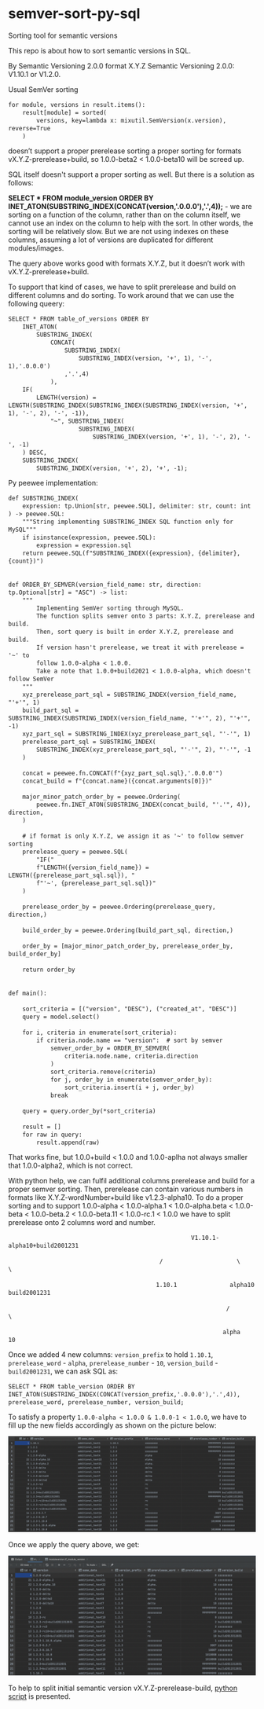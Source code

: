 # semver-sort-py-sql
Sorting tool for semantic versions

This repo is about how to sort semantic versions in SQL. 

By Semantic Versioning 2.0.0 format X.Y.Z Semantic Versioning 2.0.0: V1.10.1 or V1.2.0.

Usual SemVer sorting 
```
for module, versions in result.items():
    result[module] = sorted(
        versions, key=lambda x: mixutil.SemVersion(x.version), reverse=True
    )
```
doesn’t support a proper prerelease sorting a proper sorting for formats vX.Y.Z-prerelease+build, so 1.0.0-beta2 < 1.0.0-beta10 will be screed up.

SQL itself doesn't support a proper sorting as well. But there is a solution as follows:

**SELECT * FROM module_version ORDER BY INET_ATON(SUBSTRING_INDEX(CONCAT(version,'.0.0.0'),'.',4));** - we are sorting on a function of the column, rather than on the column itself, we cannot use an index on the column to help with the sort. In other words, the sorting will be relatively slow. But we are not using indexes on these columns, assuming a lot of versions are duplicated for different modules/images.

The query above works good with formats X.Y.Z, but it doesn’t work with vX.Y.Z-prerelease+build. 

To support that kind of cases, we have to split prerelease and build on different columns and do sorting.
To work around that we can use the following queery:

```
SELECT * FROM table_of_versions ORDER BY
    INET_ATON(
        SUBSTRING_INDEX(
            CONCAT(
                SUBSTRING_INDEX(
                    SUBSTRING_INDEX(version, '+', 1), '-', 1),'.0.0.0')
                ,'.',4)
            ),
    IF(
        LENGTH(version) = LENGTH(SUBSTRING_INDEX(SUBSTRING_INDEX(SUBSTRING_INDEX(version, '+', 1), '-', 2), '-', -1)),
            "~", SUBSTRING_INDEX(
                    SUBSTRING_INDEX(
                        SUBSTRING_INDEX(version, '+', 1), '-', 2), '-', -1)
    ) DESC,
    SUBSTRING_INDEX(
        SUBSTRING_INDEX(version, '+', 2), '+', -1);
```

Py peewee implementation:
```
def SUBSTRING_INDEX(
    expression: tp.Union[str, peewee.SQL], delimiter: str, count: int
) -> peewee.SQL:
    """String implementing SUBSTRING_INDEX SQL function only for MySQL"""
    if isinstance(expression, peewee.SQL):
        expression = expression.sql
    return peewee.SQL(f"SUBSTRING_INDEX({expression}, {delimiter}, {count})")


def ORDER_BY_SEMVER(version_field_name: str, direction: tp.Optional[str] = "ASC") -> list:
    """
        Implementing SemVer sorting through MySQL.
        The function splits semver onto 3 parts: X.Y.Z, prerelease and build.
        Then, sort query is built in order X.Y.Z, prerelease and build.
        If version hasn't prerelease, we treat it with prerelease = '~' to
        follow 1.0.0-alpha < 1.0.0.
        Take a note that 1.0.0+build2021 < 1.0.0-alpha, which doesn't follow SemVer
    """
    xyz_prerelease_part_sql = SUBSTRING_INDEX(version_field_name, "'+'", 1)
    build_part_sql = SUBSTRING_INDEX(SUBSTRING_INDEX(version_field_name, "'+'", 2), "'+'", -1)
    xyz_part_sql = SUBSTRING_INDEX(xyz_prerelease_part_sql, "'-'", 1)
    prerelease_part_sql = SUBSTRING_INDEX(
        SUBSTRING_INDEX(xyz_prerelease_part_sql, "'-'", 2), "'-'", -1
    )

    concat = peewee.fn.CONCAT(f"{xyz_part_sql.sql},'.0.0.0'")
    concat_build = f"{concat.name}({concat.arguments[0]})"

    major_minor_patch_order_by = peewee.Ordering(
        peewee.fn.INET_ATON(SUBSTRING_INDEX(concat_build, "'.'", 4)), direction,
    )

    # if format is only X.Y.Z, we assign it as '~' to follow semver sorting
    prerelease_query = peewee.SQL(
        "IF("
        f"LENGTH({version_field_name}) = LENGTH({prerelease_part_sql.sql}), "
        f"'~', {prerelease_part_sql.sql})"
    )

    prerelease_order_by = peewee.Ordering(prerelease_query, direction,)

    build_order_by = peewee.Ordering(build_part_sql, direction,)

    order_by = [major_minor_patch_order_by, prerelease_order_by, build_order_by]

    return order_by


def main():
    
    sort_criteria = [("version", "DESC"), ("created_at", "DESC")]
    query = model.select()
    
    for i, criteria in enumerate(sort_criteria):
        if criteria.node.name == "version":  # sort by semver
            semver_order_by = ORDER_BY_SEMVER(
                criteria.node.name, criteria.direction
            )
            sort_criteria.remove(criteria)
            for j, order_by in enumerate(semver_order_by):
                sort_criteria.insert(i + j, order_by)
            break

    query = query.order_by(*sort_criteria)
    
    result = []
    for raw in query:
        result.append(raw)
```

That works fine, but 1.0.0+build < 1.0.0 and 1.0.0-aplha not always smaller that 1.0.0-alpha2, which is not correct.


With python help, we can fulfil additional columns prerelease and build for a proper semver sorting.
Then, prerelease can contain various numbers in formats like X.Y.Z-wordNumber+build like v1.2.3-alpha10. To do a proper sorting and to support 1.0.0-alpha < 1.0.0-alpha.1 < 1.0.0-alpha.beta < 1.0.0-beta < 1.0.0-beta.2 < 1.0.0-beta.11 < 1.0.0-rc.1 < 1.0.0 we have to split prerelease onto 2 columns word and number.

 

                                                        V1.10.1-alpha10+build2001231

                                               /                     \                   \

                                              1.10.1               alpha10          build2001231

                                                                  /        \

                                                                 alpha      10

Once we added 4 new columns: 
``version_prefix`` to hold ``1.10.1``, ``prerelease_word`` - ``alpha``,  ``prerelease_number`` - ``10``,  ``version_build`` - ``build2001231``,
we can ask SQL as:

```
SELECT * FROM table_version ORDER BY INET_ATON(SUBSTRING_INDEX(CONCAT(version_prefix,'.0.0.0'),'.',4)), prerelease_word, prerelease_number, version_build;
```


To satisfy a property ``1.0.0-alpha < 1.0.0 & 1.0.0-1 < 1.0.0``, we have to fill up the new fields accordingly as shown on the picture below:

![Picture](https://github.com/kotsky/semver-sort-py-sql/blob/main/pics/initial_table.png)

Once we apply the query above, we get:

![Picture](https://github.com/kotsky/semver-sort-py-sql/blob/main/pics/sorted_table.png)

To help to split initial semantic version vX.Y.Z-prerelease-build, [python script]((https://github.com/kotsky/semver-sort-py-sql/blob/master/parsing_script.py)) is presented.
